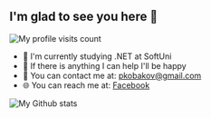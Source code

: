 ## I'm glad to see you here :wave: 
![My profile visits count](https://komarev.com/ghpvc/?username=pkobakov&color=blue)


- :microscope: I'm currently studying .NET at SoftUni
- :muscle: If there is anything I can help I'll be happy
- :e-mail: You can contact me at: pkobakov@gmail.com
- 🌐 You can reach me at: [Facebook](https://www.facebook.com/petar.kobakov.5)

![My Github stats](https://github-readme-stats.vercel.app/api?username=pkobakov&show_icons=true&theme=default)


